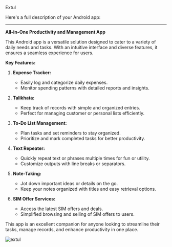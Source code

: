 Extul

Here's a full description of your Android app:

---

**All-in-One Productivity and Management App**  

This Android app is a versatile solution designed to cater to a variety of daily needs and tasks. With an intuitive interface and diverse features, it ensures a seamless experience for users.  

**Key Features:**  
1. **Expense Tracker:**  
   - Easily log and categorize daily expenses.  
   - Monitor spending patterns with detailed reports and insights.  

2. **Talikhata:**  
   - Keep track of records with simple and organized entries.  
   - Perfect for managing customer or personal lists efficiently.  

3. **To-Do List Management:**  
   - Plan tasks and set reminders to stay organized.  
   - Prioritize and mark completed tasks for better productivity.  

4. **Text Repeater:**  
   - Quickly repeat text or phrases multiple times for fun or utility.  
   - Customize outputs with line breaks or separators.  

5. **Note-Taking:**  
   - Jot down important ideas or details on the go.  
   - Keep your notes organized with titles and easy retrieval options.  

6. **SIM Offer Services:**  
   - Access the latest SIM offers and deals.  
   - Simplified browsing and selling of SIM offers to users.  

This app is an excellent companion for anyone looking to streamline their tasks, manage records, and enhance productivity in one place.


![extul](https://github.com/user-attachments/assets/87f01571-eebf-473e-aea5-94f2a7697abf)
